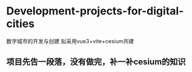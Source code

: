 # Development-projects-for-digital-cities
数字城市的开发与创建 拟采用vue3+vite+cesium共建

## 项目先告一段落，没有做完，补一补cesium的知识
